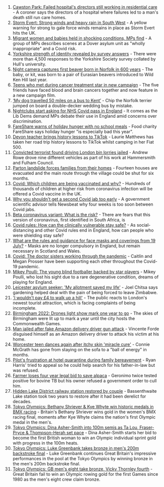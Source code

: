 1. [Cawston Park: Failed hospital's directors still working in residential care](https://www.bbc.co.uk/news/uk-england-norfolk-57944572) - A coroner says the directors of a hospital where failures led to a man's death still run care homes.
2. [Storm Evert: Strong winds and heavy rain in South West](https://www.bbc.co.uk/news/uk-england-cornwall-58022839) - A yellow warning for strong to gale force winds remains in place as Storm Evert hits the UK.
3. [Migrant women and babies held in shocking conditions, MPs find](https://www.bbc.co.uk/news/uk-58019981) - A group of MPs describes scenes at a Dover asylum unit as "wholly inappropriate" and a Covid risk.
4. [Yorkshire strength of identity revealed by survey answers](https://www.bbc.co.uk/news/uk-england-humber-57998638) - There were more than 4,500 responses to the Yorkshire Society survey collated by Hull's university.
5. [Night camera captures first beaver born in Norfolk in 600 years](https://www.bbc.co.uk/news/uk-england-norfolk-58011639) - The baby, or kit, was born to a pair of Eurasian beavers introduced to Wild Ken Hill last year.
6. [Teens who met during cancer treatment star in new campaign](https://www.bbc.co.uk/news/uk-england-birmingham-58015307) - The five friends have faced blood and brain cancers together and now feature in a new campaign film.
7. [‘My dog travelled 50 miles on a bus to Kent’](https://www.bbc.co.uk/news/uk-england-london-58013312) - Chip the Norfolk terrier jumped on board a double-decker wedding bus by mistake.
8. [Nightclubs start asking for NHS Covid pass in England](https://www.bbc.co.uk/news/uk-58015800) - It comes as the Lib Dems demand MPs debate their use in England amid concerns over discrimination.
9. [FareShare warns of holiday hunger with no school meals](https://www.bbc.co.uk/news/uk-england-bristol-57925896) - Food charity FareShare says holiday hunger "is especially bad this year".
10. [Devon teacher brings history lessons to TikTok](https://www.bbc.co.uk/news/uk-england-devon-58015327) - Laurie Matthews has taken her road trip history lessons to TikTok whilst camping in her Fiat 500.
11. [Convicted terrorist found driving London bin lorries jailed](https://www.bbc.co.uk/news/uk-england-london-58017388) - Andrew Rowe drove nine different vehicles as part of his work at Hammersmith and Fulham Council.
12. [Parton landslide forces families from their homes](https://www.bbc.co.uk/news/uk-england-cumbria-58011466) - Fourteen houses are evacuated and the main route through the village could be shut for six months.
13. [Covid: Which children are being vaccinated and why?](https://www.bbc.co.uk/news/health-57888429) - Hundreds of thousands of children at higher risk from coronavirus infection will be offered a Covid vaccine in the UK.
14. [Why you shouldn't get a second Covid jab too early](https://www.bbc.co.uk/news/newsbeat-57682233) - A government scientific advisor tells Newsbeat why four weeks is too soon between Covid jabs.
15. [Beta coronavirus variant: What is the risk?](https://www.bbc.co.uk/news/health-55534727) - There are fears that this version of coronavirus, first identified in South Africa, is
16. [Covid rules: How can the clinically vulnerable stay safe?](https://www.bbc.co.uk/news/health-51997151) - As social-distancing and other Covid rules end in England, how can people who were shielding stay safe?
17. [What are the rules and guidance for face masks and coverings from 19 July?](https://www.bbc.co.uk/news/health-51205344) - Masks are no longer compulsory in England, but remain necessary in Scotland and Wales.
18. [Covid: The doctor sisters working through the pandemic](https://www.bbc.co.uk/news/uk-england-devon-58011779) - Caitlín and Megan Prosser have been supporting each other throughout the Covid-19 pandemic.
19. [Mikey Poulli: The young blind footballer backed by star players](https://www.bbc.co.uk/news/uk-england-london-57987451) - Mikey Poulli, who lost his sight due to a rare degenerative condition, dreams of playing for England.
20. [Leicester asylum seeker: 'My allotment saved my life'](https://www.bbc.co.uk/news/uk-england-leicestershire-57931064) - Joel Chitsa says gardening helped deal with the pain of being forced to leave Zimbabwe.
21. ['I wouldn't pay £4 to walk up a hill'](https://www.bbc.co.uk/news/uk-england-london-58001770) - The public reacts to London's newest tourist attraction, which is facing complaints of being incomplete.
22. [Birmingham 2022: Drones light show mark one year to go](https://www.bbc.co.uk/news/uk-england-stoke-staffordshire-57999884) - The skies of Birmingham were lit up to mark a year until the city hosts the Commonwealth Games.
23. [Man jailed after fake Amazon delivery driver gun attack](https://www.bbc.co.uk/news/uk-england-london-58017379) - Vincente Forde disguised himself as an Amazon delivery driver to attack his victim at his home.
24. [Worcester teen dances again after itchy skin 'miracle cure'](https://www.bbc.co.uk/news/uk-england-hereford-worcester-58016969) - Connie McGrath has gone from staying on the sofa to a "ball of energy" in months.
25. [Pilot's frustration at hotel quarantine during family bereavement](https://www.bbc.co.uk/news/uk-england-58011922) - Ryan Harris' tried to appeal so he could help search for his father-in-law but was refused.
26. [Farmer loses four year legal bid to save alpaca](https://www.bbc.co.uk/news/uk-england-gloucestershire-57997877) - Geronimo twice tested positive for bovine TB but his owner refused a government order to cull him.
27. [Hidden Lake District railway station restored by couple](https://www.bbc.co.uk/news/uk-england-cumbria-58014752) - Bassenthwaite Lake station took two years to restore after it had been derelict for decades.
28. [Tokyo Olympics: Bethany Shriever & Kye Whyte win historic medals in BMX racing](https://www.bbc.co.uk/sport/olympics/58022309) - Britain's Bethany Shriever wins gold in the women's BMX racing final, moments after Kye Whyte claims the nation's first Olympic medal in the men's.
29. [Tokyo Olympics: Dina Asher-Smith into 100m semis as Ta Lou, Fraser-Pryce & Thompson-Herah set pace](https://www.bbc.co.uk/sport/olympics/58021977) - Dina Asher-Smith starts her bid to become the first British woman to win an Olympic individual sprint gold with progress in the 100m heats.
30. [Tokyo Olympics: Luke Greenbank takes bronze in men's 200m backstroke final](https://www.bbc.co.uk/sport/olympics/58021684) - Luke Greenbank continues Great Britain's impressive performances in the pool at the Tokyo Olympics by winning bronze in the men's 200m backstroke final.
31. [Tokyo Olympics: GB men's eight take bronze, Vicky Thornley fourth](https://www.bbc.co.uk/sport/olympics/58021565) - Great Britain fail to win an Olympic rowing gold for the first Games since 1980 as the men's eight crew claim bronze.
